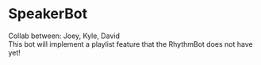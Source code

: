 # SpeakerBot

Collab between: Joey, Kyle, David\
This bot will implement a playlist feature that the RhythmBot does not have yet!
